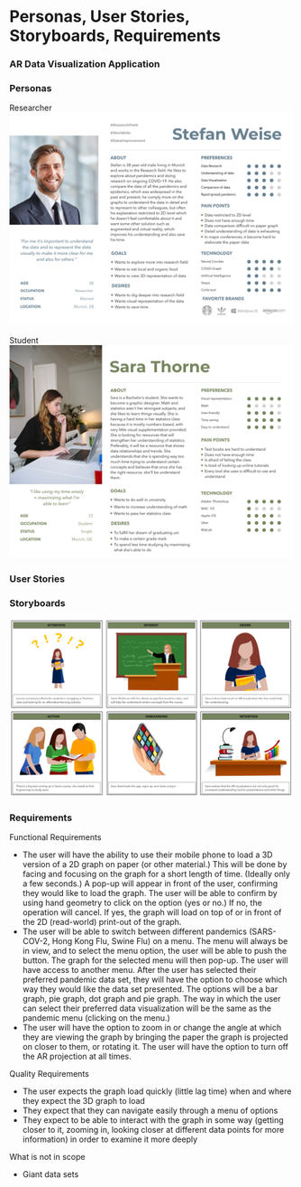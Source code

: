 # Personas, User Stories, Storyboards, Requirements

### AR Data Visualization Application

### Personas
Researcher
![milly_research_profession](https://github.com/mes3198/vr-project/blob/main/img/Stefan_Weise.png)

Student
![megan_student_persona](https://github.com/mes3198/vr-project/blob/main/img/persona-sara-student.jpg)

### User Stories


### Storyboards
![megan_storyboard](https://github.com/mes3198/vr-project/blob/main/img/UserStory_student_green.jpg)

### Requirements
Functional Requirements
* The user will have the ability to use their mobile phone to load a 3D version of a 2D graph on paper (or other material.) This will be done by facing and focusing on the graph for a short length of time. (Ideally only a few seconds.) A pop-up will appear in front of the user, confirming they would like to load the graph. The user will be able to confirm by using hand geometry to click on the option (yes or no.) If no, the operation will cancel. If yes, the graph will load on top of or in front of the 2D (read-world) print-out of the graph.
* The user will be able to switch between different pandemics (SARS-COV-2, Hong Kong Flu, Swine Flu) on a menu. The menu will always be in view, and to select the menu option, the user will be able to push the button. The graph for the selected menu will then pop-up.
The user will have access to another menu. After the user has selected their preferred pandemic data set, they will have the option to choose which way they would like the data set presented. The options will be a bar graph, pie graph, dot graph and pie graph. The way in which the user can select their preferred data visualization will be the same as the pandemic menu (clicking on the menu.)
* The user will have the option to zoom in or change the angle at which they are viewing the graph by bringing the paper the graph is projected on closer to them, or rotating it.
The user will have the option to turn off the AR projection at all times.

Quality Requirements
* The user expects the graph load quickly (little lag time) when and where they expect the 3D graph to load
* They expect that they can navigate easily through a menu of options
* They expect to be able to interact with the graph in some way (getting closer to it, zooming in, looking closer at different data points for more information) in order to examine it more deeply

What is not in scope
* Giant data sets
